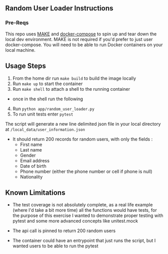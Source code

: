 ## Random User Loader Instructions
### Pre-Reqs
This repo uses [MAKE]('https://www.gnu.org/software/make/manual/make.html') and [docker-compose]('https://docs.docker.com/compose/) to spin up and tear down the local dev environment. MAKE is not required if you'd prefer to just user docker-compose. You will need to be able to run Docker containers on your local machine. 

## Usage Steps
1. From the home dir run `make build` to build the image locally
2. Run `make up` to start the container
3. Run `make shell` to attach a shell to the running container

- once in the shell run the following

4. Run `python app/random_user_loader.py`
5. To run unit tests enter `pytest`

The script will generate a new line delimited json file in your local directory at `/local_data/user_information.json`

- It should return 200 records for random users, with only the fields :
   - First name
   - Last name
   - Gender
   - Email address
   - Date of birth
   - Phone number (either the phone number or cell if phone is null)
   - Nationality

##  Known Limitations
- The test coverage is not absolutely complete, as a real life example (where I'd take a bit more time) all the functions would have tests, for the purpose of this exercise I wanted to demonstrate proper testing with pytest and some more advanced concepts like unitest.mock

- The api call is pinned to return 200 random users

- The container could have an entrypoint that just runs the script, but I wanted users to be able to run the pytest

